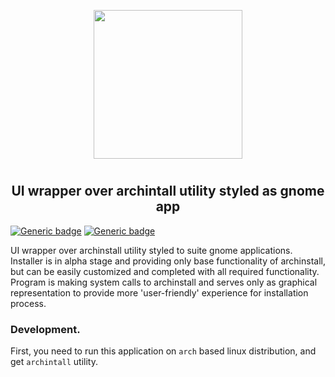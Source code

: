 <p align="center">
<img style="align: center; padding-left: 10px; padding-right: 10px; padding-bottom: 10px;" width="238px" height="238px" src="./assets/installer.png" />
</p>

<h2 align="center">UI wrapper over archintall utility styled as gnome app</h2>

[![Generic badge](https://img.shields.io/badge/LICENSE-GPL-orange.svg)](https://dancheg97.ru/dancheg97/gnome-archinstall/src/branch/main/LICENSE)
[![Generic badge](https://img.shields.io/badge/GITEA-REPO-blue.svg)](https://dancheg97.ru/dancheg97/gnome-archinstall)

UI wrapper over archinstall utility styled to suite gnome applications. Installer is
in alpha stage and providing only base functionality of archinstall, but can be
easily customized and completed with all required functionality. Program is
making system calls to archinstall and serves only as graphical representation
to provide more 'user-friendly' experience for installation process.

### Development.

First, you need to run this application on `arch` based linux distribution, and get
`archintall` utility.
